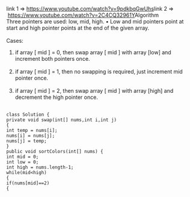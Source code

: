 link 1 => https://www.youtube.com/watch?v=9pdkbqGwUhs
​
link 2 =>  https://www.youtube.com/watch?v=2C4CQ32961Y
​
​
Algorithm
<br>
Three pointers are used: low, mid, high.
• Low and mid pointers point at start and high pointer points at the end of the given array.
<br><br>
Cases:
1. if array [ mid ] = 0, then swap array [ mid ] with array [low] and increment both pointers once.<br>
​
2. if array [ mid ] = 1, then no swapping is required, just increment mid pointer once. <br>
​
3. if array [ mid ] = 2, then swap array [ mid ] with array [high] and decrement the high pointer once. <br>
​
```
class Solution {
private void swap(int[] nums,int i,int j)
{
int temp = nums[i];
nums[i] = nums[j];
nums[j] = temp;
}
public void sortColors(int[] nums) {
int mid = 0;
int low = 0;
int high = nums.length-1;
while(mid<high)
{
if(nums[mid]==2)
{
